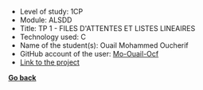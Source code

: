 - Level of study: 1CP
- Module: ALSDD
- Title: TP 1 - FILES D'ATTENTES ET LISTES LINEAIRES
- Technology used: C
- Name of the student(s): Ouail Mohammed Oucherif
- GitHub account of the user: [Mo-Ouail-Ocf](https://github.com/Mo-Ouail-Ocf)
- [Link to the project](https://github.com/Mo-Ouail-Ocf/TP_ALSDD_LISTS)

**[Go back](../../../ALSDD.md)**